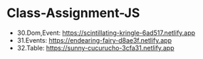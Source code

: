 # Class-Assignment-JS
* 30.Dom,Event: https://scintillating-kringle-6ad517.netlify.app
* 31.Events: https://endearing-fairy-d8ae3f.netlify.app
* 32.Table: https://sunny-cucurucho-3cfa31.netlify.app
